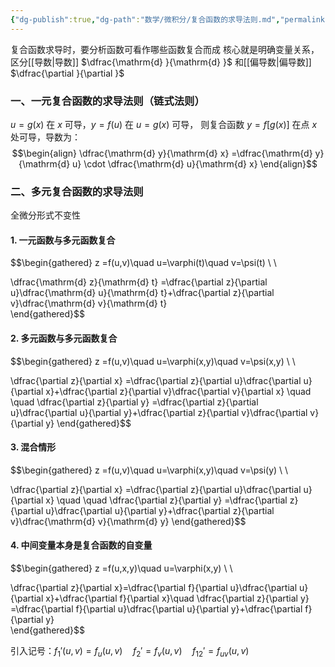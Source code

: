 ```yaml
---
{"dg-publish":true,"dg-path":"数学/微积分/复合函数的求导法则.md","permalink":"/数学/微积分/复合函数的求导法则/","dgPassFrontmatter":true,"noteIcon":"","created":"2024-10-08T17:01:49.688+08:00","updated":"2025-03-20T23:44:01.095+08:00"}
---
```



复合函数求导时，要分析函数可看作哪些函数复合而成
核心就是明确变量关系，区分[[导数\|导数]] $\dfrac{\mathrm{d} }{\mathrm{d} }$ 和[[偏导数\|偏导数]] $\dfrac{\partial }{\partial }$

### 一、一元复合函数的求导法则（链式法则）
$u=g(x)$ 在 $x$ 可导，$y=f(u)$ 在 $u=g(x)$ 可导，
则复合函数 $y=f[g(x)]$ 在点 $x$ 处可导，导数为：
$$\begin{align}
\dfrac{\mathrm{d} y}{\mathrm{d} x} =\dfrac{\mathrm{d} y}{\mathrm{d} u} \cdot \dfrac{\mathrm{d} u}{\mathrm{d} x}    
\end{align}$$

### 二、多元复合函数的求导法则
全微分形式不变性

#### 1. 一元函数与多元函数复合
$$\begin{gathered}
 z =f(u,v)\quad u=\varphi(t)\quad v=\psi(t) \\ \\

\dfrac{\mathrm{d} z}{\mathrm{d} t}   =\dfrac{\partial z}{\partial u}\dfrac{\mathrm{d} u}{\mathrm{d} t}+\dfrac{\partial z}{\partial v}\dfrac{\mathrm{d} v}{\mathrm{d} t}  
\end{gathered}$$
#### 2. 多元函数与多元函数复合
$$\begin{gathered}
z  =f(u,v)\quad u=\varphi(x,y)\quad v=\psi(x,y) \\ \\

 \dfrac{\partial z}{\partial x}  =\dfrac{\partial z}{\partial u}\dfrac{\partial u}{\partial x}+\dfrac{\partial z}{\partial v}\dfrac{\partial v}{\partial x}   \quad \quad \dfrac{\partial z}{\partial y}  =\dfrac{\partial z}{\partial u}\dfrac{\partial u}{\partial y}+\dfrac{\partial z}{\partial v}\dfrac{\partial v}{\partial y} 
\end{gathered}$$

#### 3. 混合情形
$$\begin{gathered}
z  =f(u,v)\quad u=\varphi(x,y)\quad v=\psi(y) \\ \\

 \dfrac{\partial z}{\partial x}  =\dfrac{\partial z}{\partial u}\dfrac{\partial u}{\partial x} \quad \quad \dfrac{\partial z}{\partial y}  =\dfrac{\partial z}{\partial u}\dfrac{\partial u}{\partial y}+\dfrac{\partial z}{\partial v}\dfrac{\mathrm{d} v}{\mathrm{d} y}
\end{gathered}$$

#### 4. 中间变量本身是复合函数的自变量
$$\begin{gathered}
z  =f(u,x,y)\quad u=\varphi(x,y) \\ \\

\dfrac{\partial z}{\partial x}=\dfrac{\partial f}{\partial u}\dfrac{\partial u}{\partial x}+\dfrac{\partial f}{\partial x}\quad  \dfrac{\partial z}{\partial y} =\dfrac{\partial f}{\partial u}\dfrac{\partial u}{\partial y}+\dfrac{\partial f}{\partial y}   
\end{gathered}$$

引入记号：$f_{1}'(u,v)=f_{u}(u,v)\quad  f_{2}'=f_{v}(u,v)\quad f_{12}'=f_{uv}(u,v)$

